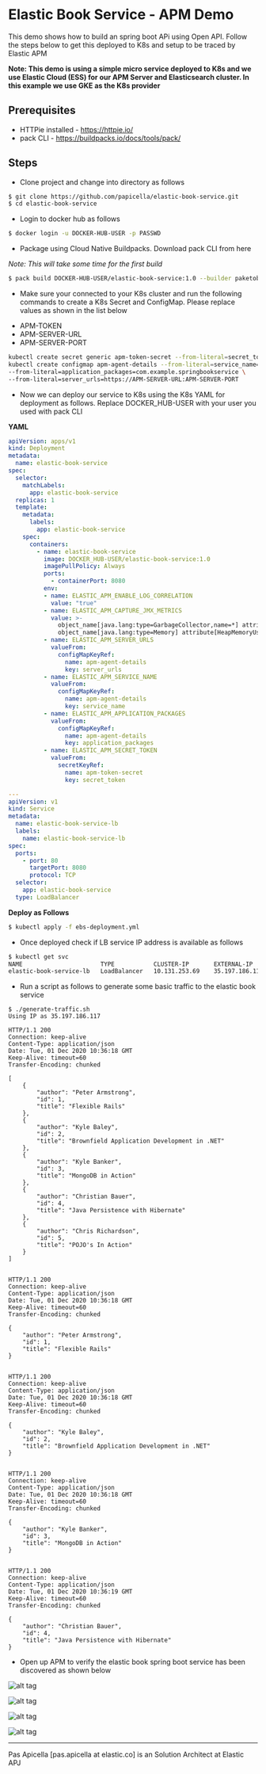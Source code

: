 # Elastic Book Service - APM Demo

This demo shows how to build an spring boot APi using Open API. Follow the steps below to get this deployed to K8s and setup to be traced by Elastic APM

**Note: This demo is using a simple micro service deployed to K8s and we use Elastic Cloud (ESS) for our APM Server and Elasticsearch cluster. In this example we use GKE as the K8s provider**

## Prerequisites

* HTTPie installed - https://httpie.io/
* pack CLI - https://buildpacks.io/docs/tools/pack/

## Steps

- Clone project and change into directory as follows

```bash 
$ git clone https://github.com/papicella/elastic-book-service.git
$ cd elastic-book-service
```

- Login to docker hub as follows

```bash
$ docker login -u DOCKER-HUB-USER -p PASSWD
```

- Package using Cloud Native Buildpacks. Download pack CLI from here

_Note: This will take some time for the first build_

```bash
$ pack build DOCKER-HUB-USER/elastic-book-service:1.0 --builder paketobuildpacks/builder:base --publish --path ./
```

- Make sure your connected to your K8s cluster and run the following commands to create a K8s Secret and ConfigMap. Please replace values as shown in the list below

* APM-TOKEN
* APM-SERVER-URL
* APM-SERVER-PORT

```bash
kubectl create secret generic apm-token-secret --from-literal=secret_token=APM-TOKEN
kubectl create configmap apm-agent-details --from-literal=service_name=elastic-book-service \
--from-literal=application_packages=com.example.springbookservice \
--from-literal=server_urls=https://APM-SERVER-URL:APM-SERVER-PORT
```

- Now we can deploy our service to K8s using the K8s YAML for deployment as follows. Replace DOCKER_HUB-USER with your user you used with pack CLI

**YAML**

```yaml
apiVersion: apps/v1
kind: Deployment
metadata:
  name: elastic-book-service
spec:
  selector:
    matchLabels:
      app: elastic-book-service
  replicas: 1
  template:
    metadata:
      labels:
        app: elastic-book-service
    spec:
      containers:
        - name: elastic-book-service
          image: DOCKER_HUB-USER/elastic-book-service:1.0
          imagePullPolicy: Always
          ports:
            - containerPort: 8080
          env:
          - name: ELASTIC_APM_ENABLE_LOG_CORRELATION
            value: "true"
          - name: ELASTIC_APM_CAPTURE_JMX_METRICS
            value: >-
              object_name[java.lang:type=GarbageCollector,name=*] attribute[CollectionCount:metric_name=collection_count] attribute[CollectionTime:metric_name=collection_time],
              object_name[java.lang:type=Memory] attribute[HeapMemoryUsage:metric_name=heap]
          - name: ELASTIC_APM_SERVER_URLS
            valueFrom:
              configMapKeyRef:
                name: apm-agent-details
                key: server_urls
          - name: ELASTIC_APM_SERVICE_NAME
            valueFrom:
              configMapKeyRef:
                name: apm-agent-details
                key: service_name
          - name: ELASTIC_APM_APPLICATION_PACKAGES
            valueFrom:
              configMapKeyRef:
                name: apm-agent-details
                key: application_packages
          - name: ELASTIC_APM_SECRET_TOKEN
            valueFrom:
              secretKeyRef:
                name: apm-token-secret
                key: secret_token

---
apiVersion: v1
kind: Service
metadata:
  name: elastic-book-service-lb
  labels:
    name: elastic-book-service-lb
spec:
  ports:
    - port: 80
      targetPort: 8080
      protocol: TCP
  selector:
    app: elastic-book-service
  type: LoadBalancer
```

**Deploy as Follows** 

```bash
$ kubectl apply -f ebs-deployment.yml
```

- Once deployed check if LB service IP address is available as follows

```bash
$ kubectl get svc
NAME                      TYPE           CLUSTER-IP       EXTERNAL-IP      PORT(S)          AGE
elastic-book-service-lb   LoadBalancer   10.131.253.69    35.197.186.117   80:30220/TCP     5d23h
```

- Run a script as follows to generate some basic traffic to the elastic book service

```http
$ ./generate-traffic.sh
Using IP as 35.197.186.117

HTTP/1.1 200
Connection: keep-alive
Content-Type: application/json
Date: Tue, 01 Dec 2020 10:36:18 GMT
Keep-Alive: timeout=60
Transfer-Encoding: chunked

[
    {
        "author": "Peter Armstrong",
        "id": 1,
        "title": "Flexible Rails"
    },
    {
        "author": "Kyle Baley",
        "id": 2,
        "title": "Brownfield Application Development in .NET"
    },
    {
        "author": "Kyle Banker",
        "id": 3,
        "title": "MongoDB in Action"
    },
    {
        "author": "Christian Bauer",
        "id": 4,
        "title": "Java Persistence with Hibernate"
    },
    {
        "author": "Chris Richardson",
        "id": 5,
        "title": "POJO's In Action"
    }
]


HTTP/1.1 200
Connection: keep-alive
Content-Type: application/json
Date: Tue, 01 Dec 2020 10:36:18 GMT
Keep-Alive: timeout=60
Transfer-Encoding: chunked

{
    "author": "Peter Armstrong",
    "id": 1,
    "title": "Flexible Rails"
}


HTTP/1.1 200
Connection: keep-alive
Content-Type: application/json
Date: Tue, 01 Dec 2020 10:36:18 GMT
Keep-Alive: timeout=60
Transfer-Encoding: chunked

{
    "author": "Kyle Baley",
    "id": 2,
    "title": "Brownfield Application Development in .NET"
}


HTTP/1.1 200
Connection: keep-alive
Content-Type: application/json
Date: Tue, 01 Dec 2020 10:36:18 GMT
Keep-Alive: timeout=60
Transfer-Encoding: chunked

{
    "author": "Kyle Banker",
    "id": 3,
    "title": "MongoDB in Action"
}


HTTP/1.1 200
Connection: keep-alive
Content-Type: application/json
Date: Tue, 01 Dec 2020 10:36:19 GMT
Keep-Alive: timeout=60
Transfer-Encoding: chunked

{
    "author": "Christian Bauer",
    "id": 4,
    "title": "Java Persistence with Hibernate"
}
```

- Open up APM to verify the elastic book spring boot service has been discovered as shown below

![alt tag](https://i.ibb.co/K7JVnRm/ebs-apm-1.png)

![alt tag](https://i.ibb.co/BnjXfD0/ebs-apm-2.png)

![alt tag](https://i.ibb.co/SJsVrT3/ebs-apm-3.png)

![alt tag](https://i.ibb.co/YWPYZ0J/ebs-apm-4.png)


<hr />
Pas Apicella [pas.apicella at elastic.co] is an Solution Architect at Elastic APJ  